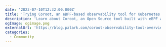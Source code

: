 ```yaml
---
date: '2023-07-10T12:32:00.000Z'
title: 'Trying Coroot, an eBPF-based observability tool for Kubernetes and more'
description: 'Learn about Coroot, an Open Source tool built with eBPF and aimed to be leveraged within Kubernetes or Docker/containerd-based environments and non-containerized apps'
ogImage: ogimage.png
externalUrl: 'https://blog.palark.com/coroot-observability-tool-overview/'
categories:
  - Community
---
```

